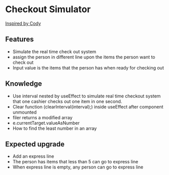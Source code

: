 # Checkout Simulator

[Inspired by Cody](https://www.youtube.com/watch?v=B9fmr1TpKHE&t=174s)

## Features

- Simulate the real time check out system
- assign the person in different line upon the items the person want to check out
- Input value is the items that the person has when ready for checking out

## Knowledge

- Use interval nested by useEffect to simulate real time checkout system that one cashier checks out one item in one second.
- Clear function (clearInterval(interval);) inside useEffect after component unmounted
- filer returns a modified array
- e.currentTarget.valueAsNumber
- How to find the least number in an array

## Expected upgrade

- Add an express line
- The person has items that less than 5 can go to express line
- When express line is empty, any person can go to express line
